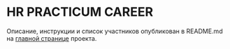 # __HR PRACTICUM CAREER__

Описание, инструкции и список участников опубликован в README.md на [главной странице](https://github.com/Hakaton14) проекта.
